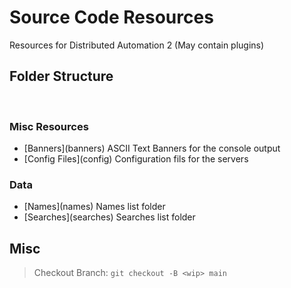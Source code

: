 # Source Code Resources

Resources for Distributed Automation 2 (May contain plugins)

## Folder Structure
<br>

### Misc Resources

- [Banners](banners\) ASCII Text Banners for the console output
- [Config Files](config\) Configuration fils for the servers

### Data

- [Names](names\) Names list folder
- [Searches](searches\) Searches list folder

## Misc

> Checkout Branch: ```git checkout -B <wip> main```